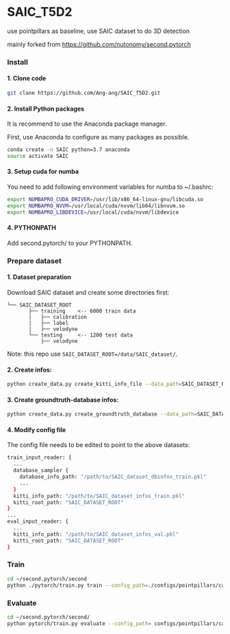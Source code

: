 # SAIC_T5D2
use pointpillars as baseline, use SAIC dataset to do 3D detection

mainly forked from https://github.com/nutonomy/second.pytorch

### Install

#### 1. Clone code

```bash
git clone https://github.com/Ang-ang/SAIC_T5D2.git
```
#### 2. Install Python packages

It is recommend to use the Anaconda package manager.

First, use Anaconda to configure as many packages as possible.
```bash
conda create -n SAIC python=3.7 anaconda
source activate SAIC

```


#### 3. Setup cuda for numba

You need to add following environment variables for numba to ~/.bashrc:

```bash
export NUMBAPRO_CUDA_DRIVER=/usr/lib/x86_64-linux-gnu/libcuda.so
export NUMBAPRO_NVVM=/usr/local/cuda/nvvm/lib64/libnvvm.so
export NUMBAPRO_LIBDEVICE=/usr/local/cuda/nvvm/libdevice
```

#### 4. PYTHONPATH

Add second.pytorch/ to your PYTHONPATH.

### Prepare dataset

#### 1. Dataset preparation

Download SAIC dataset and create some directories first:

```plain
└── SAIC_DATASET_ROOT
       ├── training    <-- 6000 train data
       |   ├── calibration
       |   ├── label
       |   ├── velodyne
       └── testing     <-- 1200 test data
           ├── velodyne
```

Note: this repo use ```SAIC_DATASET_ROOT=/data/SAIC_dataset/```.

#### 2. Create infos:

```bash
python create_data.py create_kitti_info_file --data_path=SAIC_DATASET_ROOT
```
#### 3. Create groundtruth-database infos:

```bash
python create_data.py create_groundtruth_database --data_path=SAIC_DATASET_ROOT
```
#### 4. Modify config file

The config file needs to be edited to point to the above datasets:

```bash
train_input_reader: {
  ...
  database_sampler {
    database_info_path: "/path/to/SAIC_dataset_dbinfos_train.pkl"
    ...
  }
  kitti_info_path: "/path/to/SAIC_dataset_infos_train.pkl"
  kitti_root_path: "SAIC_DATASET_ROOT"
}
...
eval_input_reader: {
  ...
  kitti_info_path: "/path/to/SAIC_dataset_infos_val.pkl"
  kitti_root_path: "SAIC_DATASET_ROOT"
}
```
### Train

```bash
cd ~/second.pytorch/second
python ./pytorch/train.py train --config_path=./configs/pointpillars/car/xyres_16.proto --model_dir=/path/to/model_dir
```

### Evaluate


```bash
cd ~/second.pytorch/second/
python pytorch/train.py evaluate --config_path= configs/pointpillars/car/xyres_16.proto --model_dir=/path/to/model_dir
```
